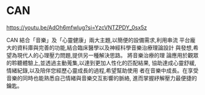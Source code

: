 # CAN
https://youtu.be/AdOh6mfwlug?si=YzcVNTZPDY_0sx5z 

CAN 結合「音樂」及「心靈健康」兩大主題,以簡便的設備需求,利用串流 平台龐大的資料庫與完善的功能,結合臨床醫學以及神經科學音樂治療理論設計 與發想,希望為現代人的心理壓力問題,提供另一種解決思路。
將音樂治療的理 論應用於觀眾的聆聽體驗上,並透過主動蒐集,以達到更加人性化的匹配結果, 協助達成心靈舒緩,情緒紀錄,以及陪伴您經歷心靈成長的過程,希望幫助使用 者在音樂中成長。在享受音樂的同時也能熟悉自己情緒與音樂交互影響的脈絡, 進而掌握紓解壓力最便捷的鑰匙。
